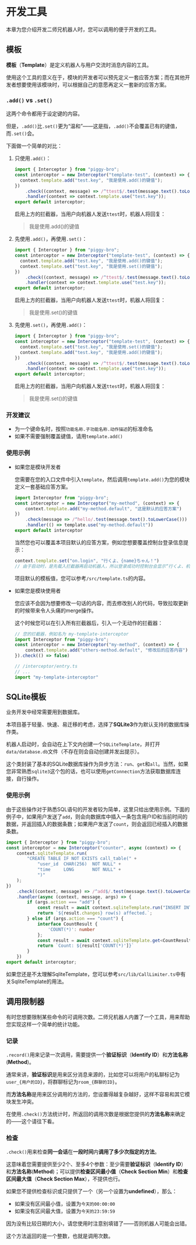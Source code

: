 # 开发工具

本章为您介绍开发二师兄机器人时，您可以调用的便于开发的工具。

## 模板

**模板**（**Template**）是定义机器人与用户交流时消息内容的工具。

使用这个工具的意义在于，模块的开发者可以预先定义一套应答方案；而在其他开发者想要使用该模块时，可以根据自己的意愿再定义一套新的应答方案。

### `.add()` vs `.set()`

这两个命令都用于设定键的内容。

但是，`.add()`比`.set()`更为“温和”——这是指，`.add()`不会覆盖已有的键值，而`.set()`会。

下面做一个简单的对比：

1. 只使用`.add()`：

   ```typescript
   import { Interceptor } from "piggy-bro";
   const interceptor = new Interceptor("template-test", (context) => {
     context.template.add("test.key", "我是使用.add()的键值");
   })
       .check((context, message) => /^ttest$/.test(message.text().toLowerCase()))
       .handler(context => context.template.use("test.key"));
   export default interceptor;
   ```

   启用上方的拦截器，当用户向机器人发送`ttest`时，机器人将回复：

   > 我是使用.add()的键值

2. 先使用`.add()`，再使用`.set()`：

   ```typescript
   import { Interceptor } from "piggy-bro";
   const interceptor = new Interceptor("template-test", (context) => {
     context.template.add("test.key", "我是使用.add()的键值");
     context.template.set("test.key", "我是使用.set()的键值");
   })
       .check((context, message) => /^ttest$/.test(message.text().toLowerCase()))
       .handler(context => context.template.use("test.key"));
   export default interceptor;
   ```

   启用上方的拦截器，当用户向机器人发送`ttest`时，机器人将回复：

   > 我是使用.set()的键值

3. 先使用`.set()`，再使用`.add()`：

   ```typescript
   import { Interceptor } from "piggy-bro";
   const interceptor = new Interceptor("template-test", (context) => {
     context.template.set("test.key", "我是使用.set()的键值");
     context.template.add("test.key", "我是使用.add()的键值");
   })
       .check((context, message) => /^ttest$/.test(message.text().toLowerCase()))
       .handler(context => context.template.use("test.key"));
   export default interceptor;
   ```

   启用上方的拦截器，当用户向机器人发送`ttest`时，机器人将回复：

   > 我是使用.set()的键值

### 开发建议

* 为一个键命名时，按照`功能名称.子功能名称.动作描述`的标准命名
* 如果不需要强制覆盖键值，请用`template.add()`

### 使用示例

* 如果您是模块开发者

  您需要在您的入口文件中引入`template`，然后调用`template.add()`为您的模块定义一套基础应答方案。

  ```typescript
  import Interceptor from "piggy-bro";
  const interceptor = new Interceptor("my-method", (context) => {
      context.template.add("my-method.default", "这是默认的应答方案")
  })
      .check(message => /^hello/.test(message.text().toLowerCase()))
      .handler(() => template.use("my-method.default"))
  export default interceptor
  ```

  当然您也可以覆盖本项目默认的应答方案，例如您想要覆盖控制台登录信息提示：

  ```typescript
  context.template.set("on.login", "行くよ、{name}ちゃん！")
  // 由于启动时，是先载入拦截器再启动机器人，所以登录成功时控制台会显示“行くよ、机器人名字ちゃん！”
  ```

  项目默认的模板值，您可以参考`/src/template.ts`的内容。

* 如果您是模块使用者

  您应该不会因为想要修改一句话的内容，而去修改别人的代码，导致拉取更新的时候带来令人头痛的merge操作。

  这个时候您可以在引入所有拦截器后，引入一个无动作的拦截器：

  ```typescript
  // 您的拦截器，例如名为 my-template-interceptor
  import Interceptor from "piggy-bro";
  const interceptor = new Interceptor("my-method", (context) => {
      context.template.add("others-method.default", "修改后的应答内容")
  }).check(() => false)
  
  // /interceptor/entry.ts
  // ...
  import "my-template-interceptor"
  ```

## SQLite模板

业务开发中经常需要用到数据库。

本项目基于轻量、快速、易迁移的考虑，选择了**SQLite3**作为默认支持的数据库操作类。

机器人启动时，会自动在上下文内创建一个`SQLiteTemplate`，并打开`data/database.db`文件（不存在则会自动创建并发出提示）。

这个类封装了基本的SQLite数据库操作为异步方法：`run`、`get`和`all`。当然，如果您非常熟悉`sqlite3`这个包的话，也可以使用`getConnection`方法获取数据库连接，自行操作。

### 使用示例

由于这些操作对于熟悉SQL语句的开发者较为简单，这里只给出使用示例。下面的例子中，如果用户发送了`add`，则会向数据库中插入一条包含用户ID和当前时间的数据，并返回插入的数据条数；如果用户发送了`count`，则会返回已经插入的数据条数。

```typescript
import { Interceptor } from "piggy-bro";
const interceptor = new Interceptor("counter", async (context) => {
    context.sqliteTemplate.run(
        "CREATE TABLE IF NOT EXISTS call_table(" +
            "user_id  CHAR(256)  NOT NULL" +
            "time     LONG       NOT NULL" +
            ")"
    );
})
    .check((context, message) => /^add$/.test(message.text().toLowerCase()) ? { action: "add" } : /^count$/.test(message.text().toLowerCase()) ? { action: "count" } : false)
    .handler(async (context, message, args) => {
        if (args.action === "add") {
            const result = await context.sqliteTemplate.run("INSERT INTO call_table (user_id, time) VALUES (?, ?)", message.from().id, new Time().getTime());
            return `${result.changes} row(s) affected.`;
        } else if (args.action === "count") {
            interface CountResult {
                'COUNT(*)': number
            };
            const result = await context.sqliteTemplate.get<CountResult>("SELECT COUNT(*) FROM call_table");
            return `Count: ${result['COUNT(*)']}`
        }
    })
export default interceptor;
```

如果您还是不太理解SqliteTemplate，您可以参考`src/lib/CallLimiter.ts`中有关SqliteTemplate的用法。

## 调用限制器

有时您想要限制某些命令的可调用次数。二师兄机器人内置了一个工具，用来帮助您实现这样一个简单的统计功能。

### 记录

`.record()`用来记录一次调用，需要提供一个**验证标识**（**Identify ID**）和**方法名称**(**Method**)。

通常来讲，**验证标识**是用来区分消息来源的，比如您可以将用户的私聊标记为`user_{用户的ID}`，将群聊标记为`room_{群聊的ID}`。

而**方法名称**是用来区分调用的方法的，您设置得越复杂越好，这样不容易和其它模块发生冲突。

在使用`.check()`方法统计时，所返回的调用次数是根据您提供的**方法名称**来确定的——这个请往下看。

### 检查

`.check()`用来检查**同一会话**在**一段时间**内**调用了多少次指定的方法**。

这意味着您需要提供至少2个、至多4个参数：至少需要**验证标识**（**Identify ID**）和**方法名称**(**Method**)；可以提供**检查区间最小值**（**Check Section Min**）和**检查区间最大值**（**Check Section Max**），不提供也行。

如果您不提供检查标识或只提供了一个（另一个设置为**undefined**），那么：

- 如果没有区间最小值，设置为`今天的00:00:00`
- 如果没有区间最大值，设置为`今天的23:59:59`

因为没有比较日期的大小，请您使用时注意别填错了——否则机器人可能会出错。

这个方法返回的是一个整数，也就是调用次数。
